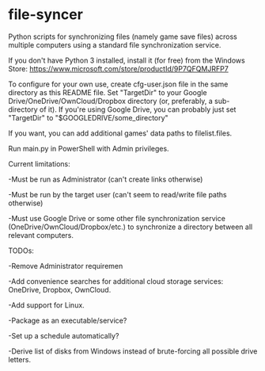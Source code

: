 # file-syncer
Python scripts for synchronizing files (namely game save files) across multiple computers using a standard file synchronization
service.

If you don't have Python 3 installed, install it (for free) from the Windows Store: https://www.microsoft.com/store/productId/9P7QFQMJRFP7

To configure for your own use, create cfg-user.json file in the same directory as this README file. Set "TargetDir" to your Google Drive/OneDrive/OwnCloud/Dropbox directory (or, preferably, a sub-directory of it). If you're using Google Drive, you can probably just set "TargetDir" to "$GOOGLEDRIVE/some_directory"

If you want, you can add additional games' data paths to filelist.files.

Run main.py in PowerShell with Admin privileges.

Current limitations:

-Must be run as Administrator (can't create links otherwise)

-Must be run by the target user (can't seem to read/write file paths otherwise)

-Must use Google Drive or some other file synchronization service (OneDrive/OwnCloud/Dropbox/etc.) to synchronize a directory between all relevant computers.

TODOs:

-Remove Administrator requiremen

-Add convenience searches for additional cloud storage services: OneDrive, Dropbox, OwnCloud.

-Add support for Linux.

-Package as an executable/service?

-Set up a schedule automatically?

-Derive list of disks from Windows instead of brute-forcing all possible drive letters.
